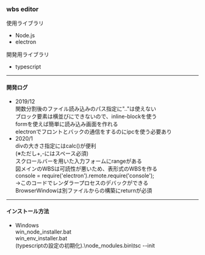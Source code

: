 ### wbs editor  
使用ライブラリ  
- Node.js  
- electron  

開発用ライブラリ  
- typescript  

---  
#### 開発ログ  
- 2019/12  
関数分割後のファイル読み込みのパス指定に".."は使えない  
ブロック要素は横並びにできないので、inline-blockを使う  
formを使えば簡単に読み込み画面を作れる  
electronでフロントとバックの通信をするのにipcを使う必要あり  
- 2020/1  
divの大きさ指定にはcalc()が便利  
(※ただし+,-にはスペース必須)  
スクロールバーを用いた入力フォームにrangeがある  
図メインのWBSは可読性が悪いため、表形式のWBSを作る  
console = require('electron').remote.require('console');  
→このコードでレンダラープロセスのデバックができる  
BrowserWindowは別ファイルからの構築にreturnが必須  

---  
#### インストール方法  
- Windows  
    win_node_installer.bat  
    win_env_installer.bat  
    (typescriptの設定の初期化).\node_modules\.bin\tsc --init  
        